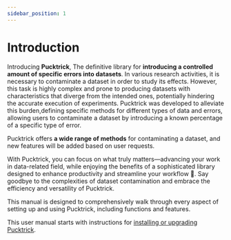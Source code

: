 ```yaml
---
sidebar_position: 1
---
```


# Introduction

Introducing **Pucktrick**, The definitive library for **introducing a controlled amount of specific errors into datasets**. In various research activities, it is necessary to contaminate a dataset in order to study its effects. However, this task is highly complex and prone to producing datasets with characteristics that diverge from the intended ones, potentially hindering the accurate execution of experiments. Pucktrick was developed to alleviate this burden,defining specific methods for different types of data and errors, allowing users to contaminate a dataset by introducing a known percentage of a specific type of error.

Pucktrick offers **a wide range of methods** for contaminating a dataset, and new features will be added based on user requests. 

With Pucktrick, you can focus on what truly matters—advancing your work in data-related field, while enjoying the benefits of a sophisticated library designed to enhance productivity and streamline your workflow 💅. Say goodbye to the complexities of dataset contamination  and embrace the efficiency and versatility of Pucktrick.

This manual is designed to comprehensively walk through every aspect of setting up and using Pucktrick, including functions and features.

This user manual starts with instructions for [installing or upgrading Pucktrick](getting-started/installation.md).     
